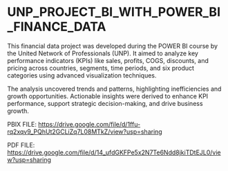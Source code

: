 # UNP_PROJECT_BI_WITH_POWER_BI_FINANCE_DATA

This financial data project was developed during the POWER BI course by the United Network of Professionals (UNP). It aimed to analyze key performance indicators (KPIs) like sales, profits, COGS, discounts, and pricing across countries, segments, time periods, and six product categories using advanced visualization techniques.

The analysis uncovered trends and patterns, highlighting inefficiencies and growth opportunities. Actionable insights were derived to enhance KPI performance, support strategic decision-making, and drive business growth.

PBIX FILE: https://drive.google.com/file/d/1ffu-rq2xqv9_PQhUt2GCLiZq7L08MTkZ/view?usp=sharing

PDF FILE: https://drive.google.com/file/d/14_ufdGKFPe5x2N7Te6Ndd8jkiTDtEJL0/view?usp=sharing
